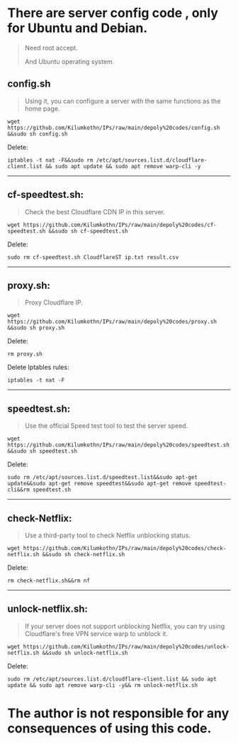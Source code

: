 # There are server config code , only for Ubuntu and Debian.

> Need root accept.
>
> And Ubuntu operating system.

## config.sh

> Using it, you can configure a server with the same functions as the home page.

```
wget https://github.com/Kilumkothn/IPs/raw/main/depoly%20codes/config.sh &&sudo sh config.sh
```

Delete:
```
iptables -t nat -F&&sudo rm /etc/apt/sources.list.d/cloudflare-client.list && sudo apt update && sudo apt remove warp-cli -y
```

------

## cf-speedtest.sh:

> Check the best Cloudflare CDN IP in this server.

```
wget https://github.com/Kilumkothn/IPs/raw/main/depoly%20codes/cf-speedtest.sh &&sudo sh cf-speedtest.sh
```

Delete:

```
sudo rm cf-speedtest.sh CloudflareST ip.txt result.csv
```

------

## proxy.sh:

> Proxy Cloudflare IP.

```
wget https://github.com/Kilumkothn/IPs/raw/main/depoly%20codes/proxy.sh &&sudo sh proxy.sh
```

Delete:

```
rm proxy.sh
```

Delete Iptables rules:

```
iptables -t nat -F
```

------

## speedtest.sh:

> Use the official Speed test tool to test the server speed.

```
wget https://github.com/Kilumkothn/IPs/raw/main/depoly%20codes/speedtest.sh &&sudo sh speedtest.sh
```

Delete:

```
sudo rm /etc/apt/sources.list.d/speedtest.list&&sudo apt-get update&&sudo apt-get remove speedtest&&sudo apt-get remove speedtest-cli&&rm speedtest.sh
```

------

## check-Netflix:

> Use a third-party tool to check Netflix unblocking status.

```
wget https://github.com/Kilumkothn/IPs/raw/main/depoly%20codes/check-netflix.sh &&sudo sh check-netflix.sh
```

Delete:

```
rm check-netflix.sh&&rm nf
```

------

## unlock-netflix.sh:

> If your server does not support unblocking Netflix, you can try using Cloudflare's free VPN service warp to unblock it.

```
wget https://github.com/Kilumkothn/IPs/raw/main/depoly%20codes/unlock-netflix.sh &&sudo sh unlock-netflix.sh
```

Delete:

```
sudo rm /etc/apt/sources.list.d/cloudflare-client.list && sudo apt update && sudo apt remove warp-cli -y&& rm unlock-netflix.sh
```



# The author is not responsible for any consequences of using this code.
